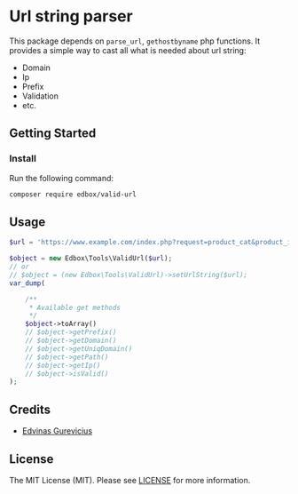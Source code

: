 # Url string parser

This package depends on `parse_url`, `gethostbyname` php functions. It provides a simple way to cast all what is needed about url string:
* Domain
* Ip
* Prefix
* Validation
* etc.

## Getting Started

### Install

Run the following command:

```bash
composer require edbox/valid-url
```

## Usage

```php
$url = 'https://www.example.com/index.php?request=product_cat&product_info=22726';

$object = new Edbox\Tools\ValidUrl($url);
// or
// $object = (new Edbox\Tools\ValidUrl)->setUrlString($url);
var_dump(

    /**
     * Available get methods
     */
    $object->toArray()
    // $object->getPrefix()
    // $object->getDomain()
    // $object->getUniqDomain()
    // $object->getPath()
    // $object->getIp()
    // $object->isValid()
);
```

## Credits

- [Edvinas Gurevicius](https://github.com/gadnis)

## License

The MIT License (MIT). Please see [LICENSE](LICENSE.md) for more information.
